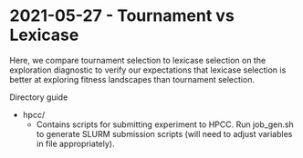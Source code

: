 # 2021-05-27 - Tournament vs Lexicase

Here, we compare tournament selection to lexicase selection on the exploration diagnostic to verify our expectations that lexicase selection is better at exploring fitness landscapes than tournament selection.

Directory guide

- hpcc/
  - Contains scripts for submitting experiment to HPCC. Run job_gen.sh to generate SLURM submission scripts (will need to adjust variables in file appropriately).